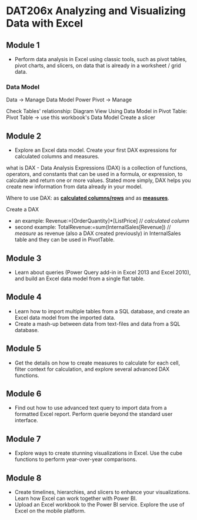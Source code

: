 # DAT206x Analyzing and Visualizing Data with Excel

## Module 1
* Perform data analysis in Excel using classic tools, such as pivot tables, pivot charts, and slicers, on data that is already in a worksheet / grid data.

### Data Model

Data -> Manage Data Model
Power Pivot -> Manage

Check Tables' relationship: Diagram View
Using Data Model in Pivot Table: Pivot Table -> use this workbook's Data Model
Create a slicer

## Module 2 
* Explore an Excel data model. Create your first DAX expressions for calculated columns and measures.

what is DAX - Data Analysis Expressions (DAX) is a collection of functions, operators, and constants that can be used in a formula, or expression, to calculate and return one or more values. Stated more simply, DAX helps you create new information from data already in your model.

Where to use DAX: as [**calculated columns/rows**](http://www.excel-easy.com/examples/images/structured-references/formula-copied.png) and as [**measures**](https://support.content.office.net/en-us/media/fa025fa9-1921-427d-b273-6c9395743135.png).

Create a DAX 
- an example: Revenue:=[OrderQuantity]*[ListPrice] // *calculated column* 
- second example: TotalRevenue:=sum(InternalSales[Revenue]) // *measure* as revenue (also a DAX created previously) in InternalSales table
and they can be used in PivotTable.

## Module 3
* Learn about queries (Power Query add-in in Excel 2013 and Excel 2010), and build an Excel data model from a single flat table.



## Module 4
* Learn how to import multiple tables from a SQL database, and create an Excel data model from the
imported data.
* Create a mash-up between data from text-files and data from a SQL database.

## Module 5
* Get the details on how to create measures to calculate for each cell, filter context for calculation, and explore several advanced DAX functions.

## Module 6
* Find out how to use advanced text query to import data from a formatted Excel report. Perform querie beyond the standard user interface.

## Module 7
* Explore ways to create stunning visualizations in Excel. Use the cube functions to perform year-over-year comparisons.

## Module 8
* Create timelines, hierarchies, and slicers to enhance your visualizations. Learn how Excel can work together with Power BI.
* Upload an Excel workbook to the Power BI service. Explore the use of Excel on the mobile platform. 
